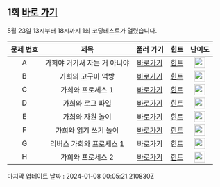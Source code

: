 ## 1회 [바로 가기](https://www.acmicpc.net/contest/view/644)
5월 23일 13시부터 18시까지 1회 코딩테스트가 열렸습니다.

|문제 번호|제목|풀러 가기|힌트|난이도|
|:------:|:-------------:|:-----:|:-----:|:-----:|
|A|가희야 거기서 자는 거 아니야|[바로가기](https://www.acmicpc.net/problem/21771)|[힌트](https://github.com/cdog-gh/gh_coding_test/tree/main/1/1)| <img height="25px" width="25px" src="https://static.solved.ac/tier_small/5.svg"></img> |
|B|가희의 고구마 먹방|[바로가기](https://www.acmicpc.net/problem/21772)|[힌트](https://github.com/cdog-gh/gh_coding_test/tree/main/1/2)| <img height="25px" width="25px" src="https://static.solved.ac/tier_small/11.svg"></img> |
|C|가희와 프로세스 1|[바로가기](https://www.acmicpc.net/problem/21773)|[힌트](https://github.com/cdog-gh/gh_coding_test/tree/main/1/3)| <img height="25px" width="25px" src="https://static.solved.ac/tier_small/11.svg"></img> |
|D|가희와 로그 파일|[바로가기](https://www.acmicpc.net/problem/21774)|[힌트](https://github.com/cdog-gh/gh_coding_test/tree/main/1/4)| <img height="25px" width="25px" src="https://static.solved.ac/tier_small/13.svg"></img> |
|E|가희와 자원 놀이|[바로가기](https://www.acmicpc.net/problem/21775)|[힌트](https://github.com/cdog-gh/gh_coding_test/tree/main/1/5)| <img height="25px" width="25px" src="https://static.solved.ac/tier_small/11.svg"></img> |
|F|가희와 읽기 쓰기 놀이|[바로가기](https://www.acmicpc.net/problem/21776)|[힌트](https://github.com/cdog-gh/gh_coding_test/tree/main/1/6)| <img height="25px" width="25px" src="https://static.solved.ac/tier_small/13.svg"></img> |
|G|리버스 가희와 프로세스 1|[바로가기](https://www.acmicpc.net/problem/21777)|[힌트](https://github.com/cdog-gh/gh_coding_test/tree/main/1/7)| <img height="25px" width="25px" src="https://static.solved.ac/tier_small/15.svg"></img> |
|H|가희와 프로세스 2|[바로가기](https://www.acmicpc.net/problem/21778)|[힌트](https://github.com/cdog-gh/gh_coding_test/tree/main/1/8)| <img height="25px" width="25px" src="https://static.solved.ac/tier_small/16.svg"></img> |

마지막 업데이트 날짜 : 2024-01-08 00:05:21.210830Z